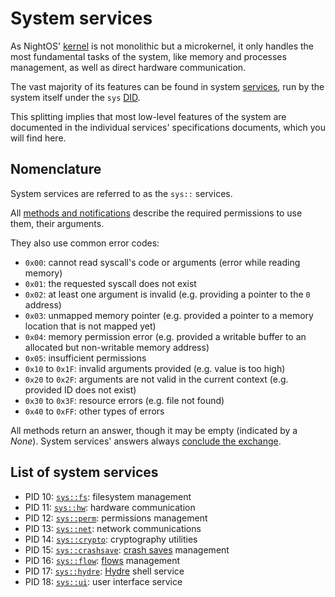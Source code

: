 # System services

As NightOS' [kernel](../kernel/README.md) is not monolithic but a microkernel, it only handles the most fundamental tasks of the system, like memory and processes management, as well as direct hardware communication.

The vast majority of its features can be found in system [services](../services.md), run by the system itself under the `sys` [DID](../applications-libraries.md#application-identifier).

This splitting implies that most low-level features of the system are documented in the individual services' specifications documents, which you will find here.

## Nomenclature

System services are referred to as the `sys::` services.

All [methods and notifications](../kernel/ipc.md#methods-and-notifications) describe the required permissions to use them, their arguments.

They also use common error codes:

- `0x00`: cannot read syscall's code or arguments (error while reading memory)
- `0x01`: the requested syscall does not exist
- `0x02`: at least one argument is invalid (e.g. providing a pointer to the `0` address)
- `0x03`: unmapped memory pointer (e.g. provided a pointer to a memory location that is not mapped yet)
- `0x04`: memory permission error (e.g. provided a writable buffer to an allocated but non-writable memory address)
- `0x05`: insufficient permissions
- `0x10` to `0x1F`: invalid arguments provided (e.g. value is too high)
- `0x20` to `0x2F`: arguments are not valid in the current context (e.g. provided ID does not exist)
- `0x30` to `0x3F`: resource errors (e.g. file not found)
- `0x40` to `0xFF`: other types of errors

All methods return an answer, though it may be empty (indicated by a _None_). System services' answers always [conclude the exchange](../kernel/ipc.md#concluding-exchanges).

## List of system services

- PID 10: [`sys::fs`](fs.md): filesystem management
- PID 11: [`sys::hw`](hw.md): hardware communication
- PID 12: [`sys::perm`](perm.md): permissions management
- PID 13: [`sys::net`](net.md): network communications
- PID 14: [`sys::crypto`](crypto.md): cryptography utilities
- PID 15: [`sys::crashsave`](crashsave.md): [crash saves](../../features/crash-saves.md) management
- PID 16: [`sys::flow`](flow.md): [flows](../../specs/filesystem.md#flows) management
- PID 17: [`sys::hydre`](hydre.md): [Hydre](../shell.md) shell service
- PID 18: [`sys::ui`](ui.md): user interface service
